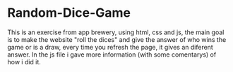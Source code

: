 # Random-Dice-Game
This is an exercise from app brewery, using html, css and js, the main goal is to make the website "roll the dices" and give the answer of who wins the game or is a draw, every time you refresh the page, it gives an diferent answer. In the js file i gave more information (with some comentarys) of how i did it.
